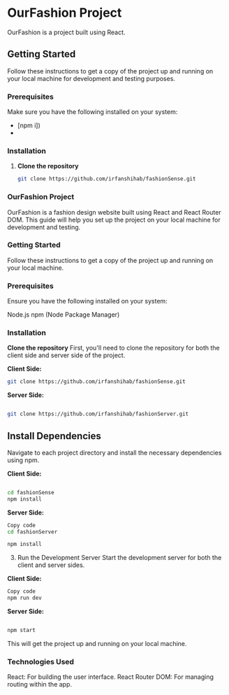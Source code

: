 # OurFashion Project

OurFashion is a project built using React.

## Getting Started

Follow these instructions to get a copy of the project up and running on your local machine for development and testing purposes.

### Prerequisites

Make sure you have the following installed on your system:

- [npm i])
-

### Installation

1. **Clone the repository**

   ```bash
   git clone https://github.com/irfanshihab/fashionSense.git
   ```

### OurFashion Project

OurFashion is a fashion design website built using React and React Router DOM. This guide will help you set up the project on your local machine for development and testing.

### Getting Started

Follow these instructions to get a copy of the project up and running on your local machine.

### Prerequisites

Ensure you have the following installed on your system:

Node.js
npm (Node Package Manager)

### Installation

**Clone the repository**
First, you'll need to clone the repository for both the client side and server side of the project.

**Client Side:**

```bash
git clone https://github.com/irfanshihab/fashionSense.git

```

**Server Side:**

```bash

git clone https://github.com/irfanshihab/fashionServer.git
```

## Install Dependencies

Navigate to each project directory and install the necessary dependencies using npm.

**Client Side:**

```bash

cd fashionSense
npm install

```

**Server Side:**

```bash
Copy code
cd fashionServer

npm install
```

3. Run the Development Server
   Start the development server for both the client and server sides.

**Client Side:**

```bash
Copy code
npm run dev
```

**Server Side:**

```bash

npm start
```

This will get the project up and running on your local machine.

### Technologies Used

React: For building the user interface.
React Router DOM: For managing routing within the app.
